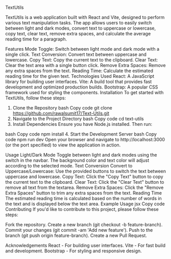 TextUtils

TextUtils is a web application built with React and Vite, designed to perform various text manipulation tasks. The app allows users to easily switch between light and dark modes, convert text to uppercase or lowercase, copy text, clear text, remove extra spaces, and calculate the average reading time for a paragraph.

Features
Mode Toggle: Switch between light mode and dark mode with a single click.
Text Conversion: Convert text between uppercase and lowercase.
Copy Text: Copy the current text to the clipboard.
Clear Text: Clear the text area with a single button click.
Remove Extra Spaces: Remove any extra spaces from the text.
Reading Time: Calculate the estimated reading time for the given text.
Technologies Used
React: A JavaScript library for building user interfaces.
Vite: A build tool that provides fast development and optimized production builds.
Bootstrap: A popular CSS framework used for styling the components.
Installation
To get started with TextUtils, follow these steps:

1. Clone the Repository
   bash
   Copy code
   git clone https://github.com/rawalsumit17/Text-Utils.git
2. Navigate to the Project Directory
   bash
   Copy code
   cd text-utils
3. Install Dependencies
   Ensure you have Node.js installed. Then run:

bash
Copy code
npm install 4. Start the Development Server
bash
Copy code
npm run dev
Open your browser and navigate to http://localhost:3000 (or the port specified) to view the application in action.

Usage
Light/Dark Mode
Toggle between light and dark modes using the switch in the navbar. The background color and text color will adjust according to the selected mode.
Text Conversion
Convert to Uppercase/Lowercase: Use the provided buttons to switch the text between uppercase and lowercase.
Copy Text: Click the "Copy Text" button to copy the current text to the clipboard.
Clear Text: Click the "Clear Text" button to remove all text from the textarea.
Remove Extra Spaces: Click the "Remove Extra Spaces" button to trim any extra spaces from the text.
Reading Time
The estimated reading time is calculated based on the number of words in the text and is displayed below the text area.
Example Usage
jsx
Copy code
<TextForm
  heading="TextUtils - Word Counter, Character Counter, Remove Extra Spaces"
  mode={mode}
  showAlert={showAlert}
/>
Contributing
If you'd like to contribute to this project, please follow these steps:

Fork the repository.
Create a new branch (git checkout -b feature-branch).
Commit your changes (git commit -am 'Add new feature').
Push to the branch (git push origin feature-branch).
Create a new Pull Request.

Acknowledgements
React - For building user interfaces.
Vite - For fast build and development.
Bootstrap - For styling and responsive design.
